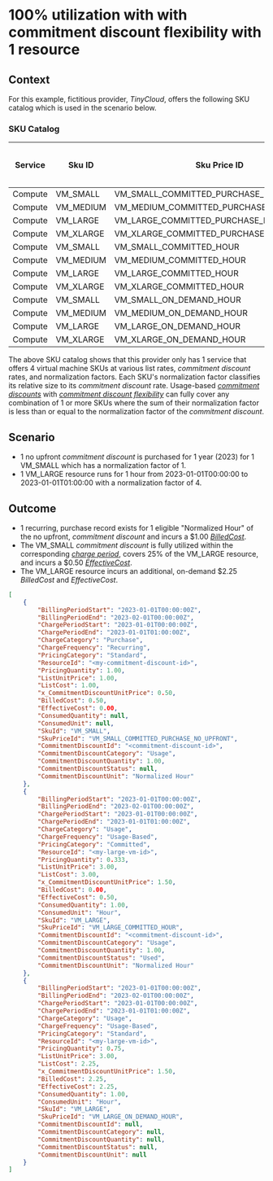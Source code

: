 # 100% utilization with with commitment discount flexibility with 1 resource

## Context

For this example, fictitious provider, *TinyCloud*, offers the following SKU catalog which is used in the scenario below.

### SKU Catalog

| Service | Sku ID    | Sku Price ID                            | Sku Price Unit Price | Normalization Factor |
|---------|-----------| ----------------------------------------|----------------------| ---------------------|
| Compute | VM_SMALL  | VM_SMALL_COMMITTED_PURCHASE_NO_UPFRONT  | $0.50                | 1                    |
| Compute | VM_MEDIUM | VM_MEDIUM_COMMITTED_PURCHASE_NO_UPFRONT | $1.00                | 2                    |
| Compute | VM_LARGE  | VM_LARGE_COMMITTED_PURCHASE_NO_UPFRONT  | $1.50                | 3                    |
| Compute | VM_XLARGE | VM_XLARGE_COMMITTED_PURCHASE_NO_UPFRONT | $2.00                | 4                    |
| Compute | VM_SMALL  | VM_SMALL_COMMITTED_HOUR                 | $0.50                | 1                    |
| Compute | VM_MEDIUM | VM_MEDIUM_COMMITTED_HOUR                | $1.00                | 2                    |
| Compute | VM_LARGE  | VM_LARGE_COMMITTED_HOUR                 | $1.50                | 3                    |
| Compute | VM_XLARGE | VM_XLARGE_COMMITTED_HOUR                | $2.00                | 4                    |
| Compute | VM_SMALL  | VM_SMALL_ON_DEMAND_HOUR                 | $1.00                | 1                    |
| Compute | VM_MEDIUM | VM_MEDIUM_ON_DEMAND_HOUR                | $2.00                | 2                    |
| Compute | VM_LARGE  | VM_LARGE_ON_DEMAND_HOUR                 | $3.00                | 3                    |
| Compute | VM_XLARGE | VM_XLARGE_ON_DEMAND_HOUR                | $4.00                | 4                    |

The above SKU catalog shows that this provider only has 1 service that offers 4 virtual machine SKUs at various list rates, *commitment discount* rates, and normalization factors. Each SKU's normalization factor classifies its relative size to its *commitment discount* rate. Usage-based [*commitment discounts*](#glossary:commitmentdiscount) with [*commitment discount flexibility*](#commitmentdiscountflexibility) can fully cover any combination of 1 or more SKUs where the sum of their normalization factor is less than or equal to the normalization factor of the *commitment discount*.

## Scenario

* 1 no upfront *commitment discount* is purchased for 1 year (2023) for 1 VM_SMALL which has a normalization factor of 1.
* 1 VM_LARGE resource runs for 1 hour from 2023-01-01T00:00:00 to 2023-01-01T01:00:00 with a normalization factor of 4.

## Outcome

* 1 recurring, purchase record exists for 1 eligible "Normalized Hour" of the no upfront, *commitment discount* and incurs a $1.00 [*BilledCost*](#billedcost).
* The VM_SMALL *commitment discount* is fully utilized within the corresponding [*charge period*](#glossary:chargeperiod), covers 25% of the VM_LARGE resource, and incurs a $0.50 [*EffectiveCost*](#effectivecost).
* The VM_LARGE resource incurs an additional, on-demand $2.25 *BilledCost* and *EffectiveCost*.

```json
[
    {
        "BillingPeriodStart": "2023-01-01T00:00:00Z",
        "BillingPeriodEnd": "2023-02-01T00:00:00Z",
        "ChargePeriodStart": "2023-01-01T00:00:00Z",
        "ChargePeriodEnd": "2023-01-01T01:00:00Z",
        "ChargeCategory": "Purchase",
        "ChargeFrequency": "Recurring",
        "PricingCategory": "Standard",
        "ResourceId": "<my-commitment-discount-id>",
        "PricingQuantity": 1.00,
        "ListUnitPrice": 1.00,
        "ListCost": 1.00,
        "x_CommitmentDiscountUnitPrice": 0.50,
        "BilledCost": 0.50,
        "EffectiveCost": 0.00,
        "ConsumedQuantity": null,
        "ConsumedUnit": null,
        "SkuId": "VM_SMALL",
        "SkuPriceId": "VM_SMALL_COMMITTED_PURCHASE_NO_UPFRONT",
        "CommitmentDiscountId": "<commitment-discount-id>",
        "CommitmentDiscountCategory": "Usage",
        "CommitmentDiscountQuantity": 1.00,
        "CommitmentDiscountStatus": null,
        "CommitmentDiscountUnit": "Normalized Hour"
    },
    {
        "BillingPeriodStart": "2023-01-01T00:00:00Z",
        "BillingPeriodEnd": "2023-02-01T00:00:00Z",
        "ChargePeriodStart": "2023-01-01T00:00:00Z",
        "ChargePeriodEnd": "2023-01-01T01:00:00Z",
        "ChargeCategory": "Usage",
        "ChargeFrequency": "Usage-Based",
        "PricingCategory": "Committed",
        "ResourceId": "<my-large-vm-id>",
        "PricingQuantity": 0.333,
        "ListUnitPrice": 3.00,
        "ListCost": 3.00,
        "x_CommitmentDiscountUnitPrice": 1.50,
        "BilledCost": 0.00,
        "EffectiveCost": 0.50,
        "ConsumedQuantity": 1.00,
        "ConsumedUnit": "Hour",
        "SkuId": "VM_LARGE",
        "SkuPriceId": "VM_LARGE_COMMITTED_HOUR",
        "CommitmentDiscountId": "<commitment-discount-id>",
        "CommitmentDiscountCategory": "Usage",
        "CommitmentDiscountQuantity": 1.00,
        "CommitmentDiscountStatus": "Used",
        "CommitmentDiscountUnit": "Normalized Hour"
    },
    {
        "BillingPeriodStart": "2023-01-01T00:00:00Z",
        "BillingPeriodEnd": "2023-02-01T00:00:00Z",
        "ChargePeriodStart": "2023-01-01T00:00:00Z",
        "ChargePeriodEnd": "2023-01-01T01:00:00Z",
        "ChargeCategory": "Usage",
        "ChargeFrequency": "Usage-Based",
        "PricingCategory": "Standard",
        "ResourceId": "<my-large-vm-id>",
        "PricingQuantity": 0.75,
        "ListUnitPrice": 3.00,
        "ListCost": 2.25,
        "x_CommitmentDiscountUnitPrice": 1.50,
        "BilledCost": 2.25,
        "EffectiveCost": 2.25,
        "ConsumedQuantity": 1.00,
        "ConsumedUnit": "Hour",
        "SkuId": "VM_LARGE",
        "SkuPriceId": "VM_LARGE_ON_DEMAND_HOUR",
        "CommitmentDiscountId": null,
        "CommitmentDiscountCategory": null,
        "CommitmentDiscountQuantity": null,
        "CommitmentDiscountStatus": null,
        "CommitmentDiscountUnit": null
    }
]
```
